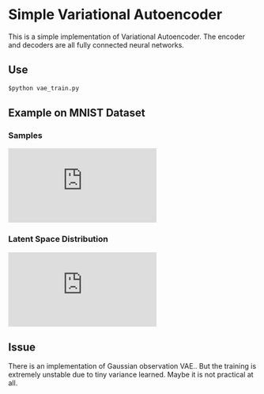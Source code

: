 # Simple Variational Autoencoder
This is a simple implementation of Variational Autoencoder.
The encoder and decoders are all fully connected neural networks.

## Use
```python
$python vae_train.py
```

## Example on MNIST Dataset

### Samples
![](https://github.com/wuga214/Variational-Auto-Encoder/blob/master/figs/train/grid/1490.pdf)


### Latent Space Distribution
![](https://github.com/wuga214/Variational-Auto-Encoder/blob/master/figs/train/scatter/1490.pdf)


## Issue
There is an implementation of Gaussian observation VAE.. 
But the training is extremely unstable due to tiny variance learned.
Maybe it is not practical at all.